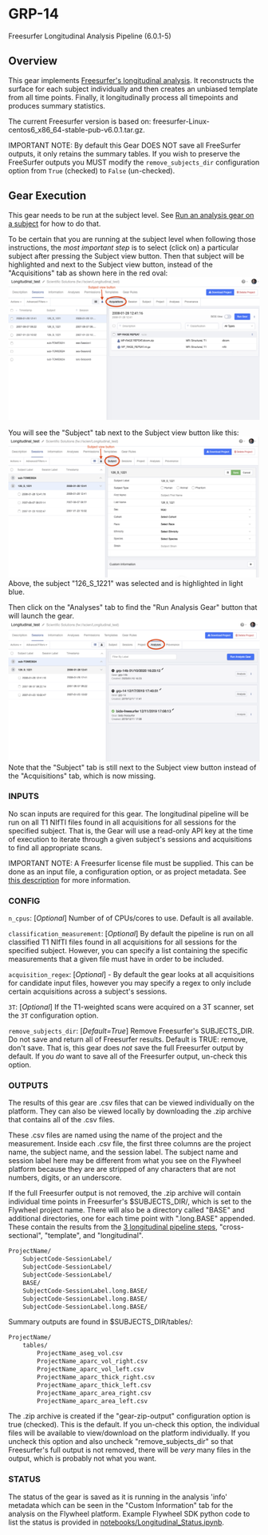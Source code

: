 # GRP-14
Freesurfer Longitudinal Analysis Pipeline (6.0.1-5)

## Overview
This gear implements [Freesurfer's longitudinal analysis](https://surfer.nmr.mgh.harvard.edu/fswiki/LongitudinalProcessing).
It reconstructs the surface for each subject individually
and then creates an unbiased template from all time points. Finally, it longitudinally process all timepoints and 
produces summary statistics. 

The current Freesurfer version is based on: freesurfer-Linux-centos6_x86_64-stable-pub-v6.0.1.tar.gz.

IMPORTANT NOTE: By default this Gear DOES NOT save all FreeSurfer outputs, it only retains the summary tables. If you wish to preserve the FreeSurfer outputs you MUST modify the `remove_subjects_dir` configuration option from `True` (checked) to `False` (un-checked).

## Gear Execution
This gear needs to be run at the subject level.  See [Run an analysis gear on a subject](https://docs.flywheel.io/hc/en-us/articles/360038261213-Run-an-analysis-gear-on-a-subject) for how to do that.  

To be certain that you are running at the subject level when following
those instructions, the *most important step* is to select (click on) a 
particular subject after pressing the Subject view button.  Then that subject 
will be highlighted and next to the Subject view button, instead of the
"Acquisitions" tab as shown here in the red oval:
![Acquisitions is selected](/images/AcquisitionsSelected.png)

You will see the "Subject" tab next to the Subject view button like this:
![Subject is selected](/images/SubjectSelected.png)
Above, the subject "126_S_1221" was selected and is highlighted in light blue.

Then click on the "Analyses" tab to find the "Run Analysis Gear" button that
will launch the gear.
![Analyses is selected](/images/AnalysesSelected.png)
Note that the "Subject" tab is still next to the Subject view button instead of
the "Acquisitions" tab, which is now missing.

### INPUTS
No scan inputs are required for this gear.  The longitudinal pipeline
will be run on all T1 NIfTI files found in all acquisitions for all
sessions for the specified subject. That is, the Gear will use a
read-only API key at the time of execution to iterate through a
given subject's sessions and acquisitions to find all appropriate
scans.

IMPORTANT NOTE: A Freesurfer license file must be supplied. This can be done as an input
file, a configuration option, or as project metadata.  See [this description](https://docs.flywheel.io/hc/en-us/articles/360013235453-How-to-include-a-Freesurfer-license-file-in-order-to-run-the-fMRIPrep-gear-) for more information.


### CONFIG
`n_cpus`: [_Optional_] Number of of CPUs/cores to use. Default is all available.

`classification_measurement`: [_Optional_] By default the pipeline is run on all classified T1 NIfTI files found in all acquisitions for all sessions for the specified subject. However, you can specify a list containing the specific measurements that a given file must have in order to be included.

`acquisition_regex`: [_Optional_] - By default the gear looks at all acquisitions for candidate input files, however you may specify a regex to only include certain acquisitions across a subject's sessions.

`3T`: [_Optional_] If the T1-weighted scans were acquired on a 3T scanner, set the `3T` 
configuration option.

`remove_subjects_dir`: [_Default=True_] Remove Freesurfer's SUBJECTS_DIR. Do not save and return all of Freesurfer results.  Default is TRUE: remove, don't save.  That is, this gear does *not* save the full Freesurfer output by default.  If you *do* want to save all of the Freesurfer output, un-check this option.

### OUTPUTS
The results of this gear are .csv files that can be viewed individually on the 
platform.  They can also be viewed locally by downloading the .zip archive that
contains all of the .csv files.

These .csv files are named using the name of the project and the measurement.  Inside each .csv file, the first three columns are the project name, the subject
name, and the session label.  The subject name and session label here may be
different from what you see on the Flywheel platform because they are are 
stripped of any characters that are not numbers, digits, or an underscore.

If the full Freesurfer output is not removed, the .zip archive will
contain individual time points in Freesurfer's $SUBJECTS_DIR/, which
is set to the Flywheel project name.  There will also be a directory
called "BASE" and additional directories, one for each time point with
".long.BASE" appended.  These contain the results from the [3 longitudinal
pipeline steps](https://surfer.nmr.mgh.harvard.edu/fswiki/LongitudinalProcessing#WorkflowSummary), "cross-sectional", "template", and "longitudinal".


```
ProjectName/
    SubjectCode-SessionLabel/
    SubjectCode-SessionLabel/
    SubjectCode-SessionLabel/
    BASE/
    SubjectCode-SessionLabel.long.BASE/
    SubjectCode-SessionLabel.long.BASE/
    SubjectCode-SessionLabel.long.BASE/
```

Summary outputs are found in $SUBJECTS_DIR/tables/:
```
ProjectName/
    tables/
        ProjectName_aseg_vol.csv
        ProjectName_aparc_vol_right.csv
        ProjectName_aparc_vol_left.csv
        ProjectName_aparc_thick_right.csv
        ProjectName_aparc_thick_left.csv
        ProjectName_aparc_area_right.csv
        ProjectName_aparc_area_left.csv
```

The .zip archive is created if the "gear-zip-output" configuration option
is true (checked).  This is the default.  If you un-check this option, the
individual files will be available to view/download on the platform
individually.  If you uncheck this option and also uncheck 
"remove_subjects_dir" so that Freesurfer's full output is not removed, 
there will be *very* many files in the output, which is probably not 
what you want.

### STATUS
The status of the gear is saved as it is running in the analysis
'info' metadata which can be seen in the "Custom Information" tab
for the analysis on the Flywheel platform.
Example Flywheel SDK python code to list the status is 
provided in
[notebooks/Longitudinal_Status.ipynb](https://github.com/flywheel-apps/GRP-14/blob/dev/notebooks/Longitudinal_Status.ipynb).
